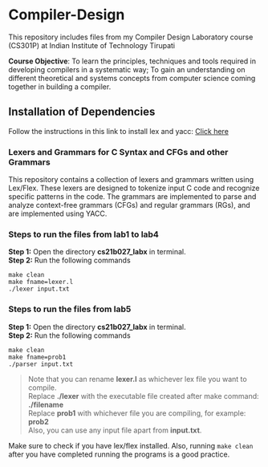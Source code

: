 # Compiler-Design

This repository includes files from my Compiler Design Laboratory course (CS301P) at Indian Institute of Technology Tirupati

**Course Objective**: To learn the principles, techniques and tools required in developing compilers in a systematic way; To gain an understanding on different theoretical and systems concepts from computer science coming together in building a compiler.

## Installation of Dependencies
Follow the instructions in this link to install lex and yacc: [Click here](https://faculty.ksu.edu.sa/sites/default/files/lex_and_yacc_installation.pdf)

### Lexers and Grammars for C Syntax and CFGs and other Grammars
This repository contains a collection of lexers and grammars written using Lex/Flex. These lexers are designed to tokenize input C code and recognize specific patterns in the code. The grammars are implemented to parse and analyze context-free grammars (CFGs) and regular grammars (RGs), and are implemented using YACC.


### Steps to run the files from lab1 to lab4

**Step 1:** Open the directory **cs21b027_labx** in terminal. <br>
**Step 2:** Run the following commands

```
make clean
make fname=lexer.l
./lexer input.txt
```

### Steps to run the files from lab5

**Step 1:** Open the directory **cs21b027_labx** in terminal. <br>
**Step 2:** Run the following commands

```
make clean
make fname=prob1
./parser input.txt
```

> Note that you can rename **lexer.l** as whichever lex file you want to compile. <br>
> Replace **./lexer** with the executable file created after make command: **./filename** <br>
> Replace **prob1** with whichever file you are compiling, for example: **prob2** <br>
> Also, you can use any input file apart from **input.txt**.


Make sure to check if you have lex/flex installed. Also, running `make clean` after you have completed running the programs is a good practice. 

